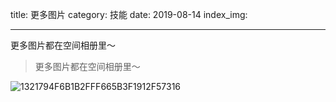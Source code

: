 
title: 更多图片
category: 技能
date: 2019-08-14
index_img: 

---

更多图片都在空间相册里～

<!--more-->

> 更多图片都在空间相册里～

![1321794F6B1B2FFF665B3F1912F57316](/images/assets/1321794F6B1B2FFF665B3F1912F57316.jpg)